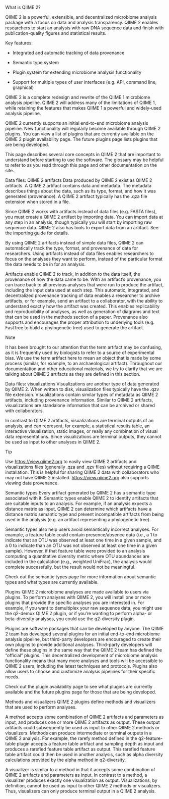 What is QIIME 2?

QIIME 2 is a powerful, extensible, and decentralized microbiome analysis package with a focus on data and analysis transparency. QIIME 2 enables researchers to start an analysis with raw DNA sequence data and finish with publication-quality figures and statistical results.

Key features:

- Integrated and automatic tracking of data provenance

- Semantic type system

- Plugin system for extending microbiome analysis functionality

- Support for multiple types of user interfaces (e.g. API, command line, graphical)

QIIME 2 is a complete redesign and rewrite of the QIIME 1 microbiome analysis pipeline. QIIME 2 will address many of the limitations of QIIME 1, while retaining the features that makes QIIME 1 a powerful and widely-used analysis pipeline.

QIIME 2 currently supports an initial end-to-end microbiome analysis pipeline. New functionality will regularly become available through QIIME 2 plugins. You can view a list of plugins that are currently available on the QIIME 2 plugin availability page. The future plugins page lists plugins that are being developed.

This page describes several core concepts in QIIME 2 that are important to understand before starting to use the software. The glossary may be helpful to refer to as you read through this page and other documentation on the site.

Data files: QIIME 2 artifacts
Data produced by QIIME 2 exist as QIIME 2 artifacts. A QIIME 2 artifact contains data and metadata. The metadata describes things about the data, such as its type, format, and how it was generated (provenance). A QIIME 2 artifact typically has the .qza file extension when stored in a file.

Since QIIME 2 works with artifacts instead of data files (e.g. FASTA files), you must create a QIIME 2 artifact by importing data. You can import data at any step in an analysis, though typically you will start by importing raw sequence data. QIIME 2 also has tools to export data from an artifact. See the importing guide for details.

By using QIIME 2 artifacts instead of simple data files, QIIME 2 can automatically track the type, format, and provenance of data for researchers. Using artifacts instead of data files enables researchers to focus on the analyses they want to perform, instead of the particular format the data needs to be in for an analysis.

Artifacts enable QIIME 2 to track, in addition to the data itself, the provenance of how the data came to be. With an artifact’s provenance, you can trace back to all previous analyses that were run to produce the artifact, including the input data used at each step. This automatic, integrated, and decentralized provenance tracking of data enables a researcher to archive artifacts, or for example, send an artifact to a collaborator, with the ability to understand exactly how the artifact was created. This enables replicability and reproducibility of analyses, as well as generation of diagrams and text that can be used in the methods section of a paper. Provenance also supports and encourages the proper attribution to underlying tools (e.g. FastTree to build a phylogenetic tree) used to generate the artifact.

Note

It has been brought to our attention that the term artifact may be confusing, as it is frequently used by biologists to refer to a source of experimental bias. We use the term artifact here to mean an object that is made by some process (similar, for example, to an archaeological artifact). Throughout our documentation and other educational materials, we try to clarify that we are talking about QIIME 2 artifacts as they are defined in this section.

Data files: visualizations
Visualizations are another type of data generated by QIIME 2. When written to disk, visualization files typically have the .qzv file extension. Visualizations contain similar types of metadata as QIIME 2 artifacts, including provenance information. Similar to QIIME 2 artifacts, visualizations are standalone information that can be archived or shared with collaborators.

In contrast to QIIME 2 artifacts, visualizations are terminal outputs of an analysis, and can represent, for example, a statistical results table, an interactive visualization, static images, or really any combination of visual data representations. Since visualizations are terminal outputs, they cannot be used as input to other analyses in QIIME 2.

Tip

Use https://view.qiime2.org to easily view QIIME 2 artifacts and visualizations files (generally .qza and .qzv files) without requiring a QIIME installation. This is helpful for sharing QIIME 2 data with collaborators who may not have QIIME 2 installed. https://view.qiime2.org also supports viewing data provenance.

Semantic types
Every artifact generated by QIIME 2 has a semantic type associated with it. Semantic types enable QIIME 2 to identify artifacts that are suitable inputs to an analysis. For example, if an analysis expects a distance matrix as input, QIIME 2 can determine which artifacts have a distance matrix semantic type and prevent incompatible artifacts from being used in the analysis (e.g. an artifact representing a phylogenetic tree).

Semantic types also help users avoid semantically incorrect analyses. For example, a feature table could contain presence/absence data (i.e., a 1 to indicate that an OTU was observed at least one time in a given sample, and a 0 to indicate than an OTU was not observed at least one time in a given sample). However, if that feature table were provided to an analysis computing a quantitative diversity metric where OTU abundances are included in the calculation (e.g., weighted UniFrac), the analysis would complete successfully, but the result would not be meaningful.

Check out the semantic types page for more information about semantic types and what types are currently available.

Plugins
QIIME 2 microbiome analyses are made available to users via plugins. To perform analyses with QIIME 2, you will install one or more plugins that provide the specific analyses you are interested in. For example, if you want to demultiplex your raw sequence data, you might use the q2-demux QIIME 2 plugin, or if you’re wanting to perform alpha- or beta-diversity analyses, you could use the q2-diversity plugin.

Plugins are software packages that can be developed by anyone. The QIIME 2 team has developed several plugins for an initial end-to-end microbiome analysis pipeline, but third-party developers are encouraged to create their own plugins to provide additional analyses. Third-party developers will define these plugins in the same way that the QIIME 2 team has defined the “official” plugins. This decentralized development of microbiome analysis functionality means that many more analyses and tools will be accessible to QIIME 2 users, including the latest techniques and protocols. Plugins also allow users to choose and customize analysis pipelines for their specific needs.

Check out the plugin availability page to see what plugins are currently available and the future plugins page for those that are being developed.

Methods and visualizers
QIIME 2 plugins define methods and visualizers that are used to perform analyses.

A method accepts some combination of QIIME 2 artifacts and parameters as input, and produces one or more QIIME 2 artifacts as output. These output artifacts could subsequently be used as input to other QIIME 2 methods or visualizers. Methods can produce intermediate or terminal outputs in a QIIME 2 analysis. For example, the rarefy method defined in the q2-feature-table plugin accepts a feature table artifact and sampling depth as input and produces a rarefied feature table artifact as output. This rarefied feature table artifact could then be used in another analysis, such as alpha diversity calculations provided by the alpha method in q2-diversity.

A visualizer is similar to a method in that it accepts some combination of QIIME 2 artifacts and parameters as input. In contrast to a method, a visualizer produces exactly one visualization as output. Visualizations, by definition, cannot be used as input to other QIIME 2 methods or visualizers. Thus, visualizers can only produce terminal output in a QIIME 2 analysis.

